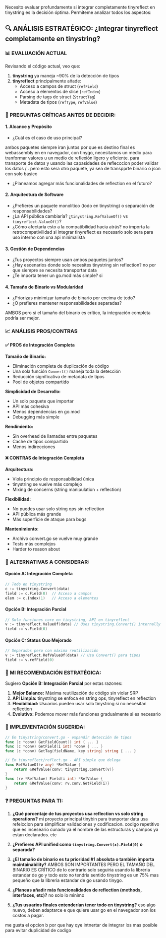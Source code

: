 Necesito evaluar profundamente si integrar completamente tinyreflect en tinystring es la decisión óptima. Permíteme analizar todos los aspectos:

## 🔍 ANÁLISIS ESTRATÉGICO: ¿Integrar tinyreflect completamente en tinystring?

### 📊 EVALUACIÓN ACTUAL
Revisando el código actual, veo que:
1. **tinystring** ya maneja ~90% de la detección de tipos
2. **tinyreflect** principalmente añade:
   - Acceso a campos de struct (`refField`)
   - Acceso a elementos de slice (`refIndex`) 
   - Parsing de tags de struct (`StructTag`)
   - Metadata de tipos (`refType`, `refValue`)

### 🤔 PREGUNTAS CRÍTICAS ANTES DE DECIDIR:

#### 1. **Alcance y Propósito**
- ¿Cuál es el caso de uso principal?

ambos paquetes siempre iran juntos por que es destino final es webassembly en en navegador, con tinygo, necesitamos un medio para tranformar valores u un medio de reflexión ligero y eficiente. para transporte de datos y usando las capasidades de reflecccion poder validar los datos / . pero esto sera otro paquete, ya sea de transpprte binario o json con solo basico 


- ¿Planeamos agregar más funcionalidades de reflection en el futuro?

#### 2. **Arquitectura de Software**
- ¿Prefieres un paquete monolítico (todo en tinystring) o separación de responsabilidades?
- ¿La API pública cambiaría? ¿`tinystring.RefValueOf()` vs `tinyreflect.ValueOf()`?
- ¿Cómo afectaría esto a la compatibilidad hacia atrás?
no importa la retrocompativilidad si integrar tinyreflect es necesario solo sera para uso interno con una api minimalista

#### 3. **Gestión de Dependencias**
- ¿Tus proyectos siempre usan ambos paquetes juntos?
- ¿Hay escenarios donde solo necesites tinystring sin reflection?
no por que siempre se necesita transportar data
- ¿Te importa tener un go.mod más simple?
si 

#### 4. **Tamaño de Binario vs Modularidad**
- ¿Priorizas minimizar tamaño de binario por encima de todo?
- ¿O prefieres mantener responsabilidades separadas?

AMBOS pero si el tamaño del binario es crítico, la integración completa podría ser mejor.

### 📈 ANÁLISIS PROS/CONTRAS

#### ✅ **PROS de Integración Completa**

**Tamaño de Binario:**
- Eliminación completa de duplicación de código
- Una sola función `Convert()` maneja toda la detección
- Reducción significativa de metadata de tipos
- Pool de objetos compartido

**Simplicidad de Desarrollo:**
- Un solo paquete que importar
- API más cohesiva
- Menos dependencias en go.mod
- Debugging más simple

**Rendimiento:**
- Sin overhead de llamadas entre paquetes
- Cache de tipos compartido
- Menos indirecciones

#### ❌ **CONTRAS de Integración Completa**

**Arquitectura:**
- Viola principio de responsabilidad única
- tinystring se vuelve más complejo
- Mixing de concerns (string manipulation + reflection)

**Flexibilidad:**
- No puedes usar solo string ops sin reflection
- API pública más grande
- Más superficie de ataque para bugs

**Mantenimiento:**
- Archivo convert.go se vuelve muy grande
- Tests más complejos
- Harder to reason about

### 🔄 **ALTERNATIVAS A CONSIDERAR:**

#### **Opción A: Integración Completa**
```go
// Todo en tinystring
c := tinystring.Convert(data)
field := c.Field(0)  // Acceso a campos
elem := c.Index(1)   // Acceso a elementos
```

#### **Opción B: Integración Parcial** 
```go
// Solo funciones core en tinystring, API en tinyreflect
v := tinyreflect.ValueOf(data) // Uses tinystring.Convert() internally
field := v.Field(0)
```

#### **Opción C: Status Quo Mejorado**
```go
// Separados pero con máxima reutilización
v := tinyreflect.RefValueOf(data) // Usa Convert() para tipos
field := v.refField(0)
```

### 🎯 **MI RECOMENDACIÓN ESTRATÉGICA:**

Sugiero **Opción B: Integración Parcial** por estas razones:

1. **Mejor Balance:** Máxima reutilización de código sin violar SRP
2. **API Limpia:** tinystring se enfoca en string ops, tinyreflect en reflection
3. **Flexibilidad:** Usuarios pueden usar solo tinystring si no necesitan reflection
4. **Evolutivo:** Podemos mover más funciones gradualmente si es necesario

### 📝 **IMPLEMENTACIÓN SUGERIDA:**

```go
// En tinystring/convert.go - expandir detección de tipos
func (c *conv) GetFieldCount() int { ... }
func (c *conv) GetField(i int) *conv { ... }
func (c *conv) GetTag(fieldName, key string) string { ... }

// En tinyreflect/reflect.go - API simple que delega
func RefValueOf(v any) *RefValue {
    return &RefValue{conv: tinystring.Convert(v)}
}
func (rv *RefValue) Field(i int) *RefValue { 
    return &RefValue{conv: rv.conv.GetField(i)}
}
```

### ❓ **PREGUNTAS PARA TI:**

1. **¿Qué porcentaje de tus proyectos usa reflection vs solo string operations?**
mi proyecto principal tinybin para tranportar data usa refelccion para simplificar validaciones y codificacion. codigo repetitivo que es inceseario cunado ya el nombre de las estructuras y campos ya estan declarados. etc
2. **¿Prefieres API unified como `tinystring.Convert(x).Field(0)` o separada?**

3. **¿El tamaño de binario es tu prioridad #1 absoluta o también importa maintainability?**
AMBOS SON IMPORTANTES PERO EL TAMAÑO DEL BINARIO ES CRÍTICO de lo contrario solo seguiria usando la libreria estandar de go y todo esto no tendria sentido tinystring es un 75% mas pequeño que la libreria estandar de go usando tinygo.
4. **¿Planeas añadir más funcionalidades de reflection (methods, interfaces, etc)?**
no solo lo minimo
5. **¿Tus usuarios finales entenderían tener todo en tinystring?**
eso algo nuevo, deben adaptarce e que quiere usar go en el navegador son los costos a pagar.

me gusta el opcion b por que hay qye intnertar de integrar los mas posible para evitar duplicidad de codigo 